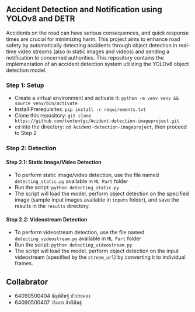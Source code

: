 ## Accident Detection and Notification using YOLOv8 and DETR

Accidents on the road can have serious consequences, and quick response times are crucial for minimizing harm. This project aims to enhance road safety by automatically detecting accidents through object detection in real-time video streams (also in static images and videos) and sending a notification to concerned authorities. This repository contains the implementation of an accident detection system utilizing the YOLOv8 object detection model.

### Step 1: Setup
- Create a virtual environment and activate it: `python -m venv venv && source venv/bin/activate`
- Install Prerequisites: `pip install -r requirements.txt`
- Clone this repository: `git clone https://github.com/tententgc/Acident-detection-imageproject.git`
- `cd` into the directory: `cd Acident-detection-imageproject`, then proceed to Step 2

### Step 2: Detection

#### Step 2.1: Static Image/Video Detection

- To perform static image/video detection, use the file named `detecting_static.py` available in `ML Part` folder
- Run the script: `python detecting_static.py`
- The script will load the model, perform object detection on the specified image (sample input images available in `inputs` folder), and save the results in the `results` directory.

#### Step 2.2: Videostream Detection

- To perform videostream detection, use the file named `detecting_videostream.py` available in `ML Part` folder
- Run the script: `python detecting_videostream.py`
- The script will load the model, perform object detection on the input videostream (specified by the `stream_url`) by converting it to individual frames.

## Collabrator 
- 64090500404 ธัญพิสิษฐ์ บัวประคอง
- 64090500407 วรินทร สิทธิสินธุ์

